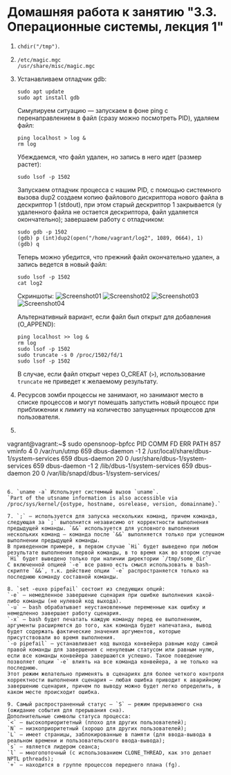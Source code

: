 # Домашняя работа к занятию "3.3. Операционные системы, лекция 1"

1. `chdir("/tmp")`.
2. ```
   /etc/magic.mgc
   /usr/share/misc/magic.mgc
   ```
3. Устанавливаем отладчик gdb: 
   ```
   sudo apt update     
   sudo apt install gdb
   ```
   Симулируем ситуацию — запускаем в фоне ping с перенаправлением в файл (сразу можно посмотреть PID), удаляем файл:
   ```
   ping localhost > log &
   rm log
   ```
   Убеждаемся, что файл удален, но запись в него идет (размер растет):
   ```
   sudo lsof -p 1502
   ```
   Запускаем отладчик процесса с нашим PID, с помощью системного вызова dup2 создаем копию файлового дискриптора нового файла в дескриптор 1 (stdout), при этом старый дескриптор 1 закрывается (у удаленного файла не остается дескриптора, файл удаляется окончательно); завершаем работу с отладчиком:
   ```
   sudo gdb -p 1502
   (gdb) p (int)dup2(open("/home/vagrant/log2", 1089, 0664), 1)
   (gdb) q
   ```
   Теперь можно убедится, что прежний файл окончательно удален, а запись ведется в новый файл:
   ```
   sudo lsof -p 1502
   cat log2
   ```
   Скриншоты:
   ![Screenshot01](https://raw.githubusercontent.com/Merlin1979/devops-netology/main/HW-3.3/Screenshot01.png)
   ![Screenshot02](https://raw.githubusercontent.com/Merlin1979/devops-netology/main/HW-3.3/Screenshot02.png)
   ![Screenshot03](https://raw.githubusercontent.com/Merlin1979/devops-netology/main/HW-3.3/Screenshot03.png)
   ![Screenshot04](https://raw.githubusercontent.com/Merlin1979/devops-netology/main/HW-3.3/Screenshot04.png)
   
   Альтернативный вариант, если файл был открыт для добавления (O_APPEND):  
   ```
   ping localhost >> log &
   rm log
   sudo lsof -p 1502
   sudo truncate -s 0 /proc/1502/fd/1
   sudo lsof -p 1502
   ```
   В случае, если файл открыт через O_CREAT (`>`), использование `truncate` не приведет к желаемому результату.
4. Ресурсов зомби процессы не занимают, но занимают место в списке процессов и могут помешать запустить новый процесс при приближении к лимиту на количество запущенных процессов для пользователя.

5.  ```
   vagrant@vagrant:~$ sudo opensnoop-bpfcc
   PID    COMM               FD ERR PATH
   857    vminfo              4   0 /var/run/utmp
   659    dbus-daemon        -1   2 /usr/local/share/dbus-1/system-services
   659    dbus-daemon        20   0 /usr/share/dbus-1/system-services
   659    dbus-daemon        -1   2 /lib/dbus-1/system-services
   659    dbus-daemon        20   0 /var/lib/snapd/dbus-1/system-services/
   ```
   
6. `uname -a` Использует системный вызов `uname`.  
   `Part of the utsname information is also accessible via /proc/sys/kernel/{ostype, hostname, osrelease, version, domainname}.`

7. `;` — используется для запуска нескольких команд, причем команда, следующая за `;` выполнится независимо от корректности выполнения предыдущей команды. `&&` используется для условного выполнения нескольких команд — команда после `&&` выполняется только при успешном выполнении предыдущей команды.
   В приведенном примере, в первом случае `Hi` будет выведено при любом результате выполнения первой команды, в то время как во втором случае `Hi` будет выведено только при наличии директории `/tmp/some_dir`
   С включенной опцией `-e` все равно есть смысл использовать в bash-скрипте `&&`, т.к. действие опции `-e` распространяется только на последнюю команду составной команды.

8. `set -euxo pipefail` состоит из следующих опций:  
   `-e` — немедленное завершение сценария при ошибке выполнения какой-либо команды (не нулевой код выхода).  
   `-u` — bash обрабатывает неустановленные переменные как ошибку и немедленно завершает работу сценария.  
   `-x` — bash будет печатать каждую команду перед ее выполнением, аргументы расширяются до того, как команда будет напечатана, вывод будет содержать фактические значения аргументов, которые присутствовали во время выполнения.  
   `-o pipefail` — устанавливает код выхода конвейера равным коду самой правой команды для завершения с ненулевым статусом или равным нулю, если все команды конвейера завершаются успешно. Такое поведение позволяет опции `-e` влиять на все команда конвейера, а не только на последнюю.  
   Этот режим желательно применять в сценариях для более четкого контроля корректности выполнения сценария — любая ошибка приводит к аварийному завершению сценария, причем по выводу можно будет легко определить, в каком месте происходит ошибка.

9. Самый распространенный статус — `S` — режим прерываемого сна (ожидание события для прерывания сна).  
   Дополнительные символы статуса процесса:  
   `<` — высокоприоритетный (плохо для других пользователей);  
   `N` — низкоприоритетный (хорошо для других пользователей);  
   `L` — имеет страницы, заблокированные в памяти (для ввода-вывода в реальном времени и пользовательского ввода-вывода);  
   `s` — является лидером сеанса;  
   `l` — многопоточный (с использованием CLONE_THREAD, как это делает NPTL pthreads);  
   `+` — находится в группе процессов переднего плана (fg).  
